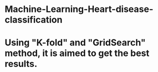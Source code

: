 # Machine-Learning-Heart-disease-classification
# Using "K-fold" and "GridSearch" method, it is aimed to get the best results.
